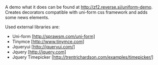 A demo what it does can be found at http://zf2.reverse.si/uniform-demo. Creates decorators compatible with uni-form css framework and adds some news elements.

Used external libraries are:

* Uni-form [http://sprawsm.com/uni-form]
* Tinymce [http://www.tinymce.com]
* Jqueryui [http://jqueryui.com/]
* Jquery [http://jquery.com]
* Jquery Timepicker [http://trentrichardson.com/examples/timepicker/]